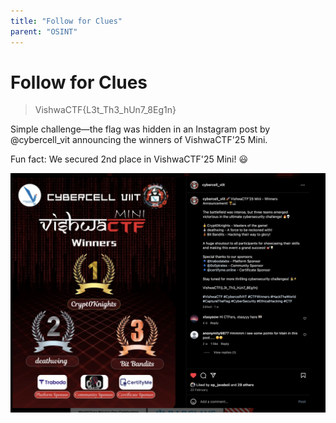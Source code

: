 ```yaml
---
title: "Follow for Clues"
parent: "OSINT"
---
```


# Follow for Clues

> VishwaCTF{L3t_Th3_hUn7_8Eg1n}

Simple challenge—the flag was hidden in an Instagram post by @cybercell_vit announcing the winners of VishwaCTF'25 Mini.

Fun fact: We secured 2nd place in VishwaCTF'25 Mini! 😃

![Instagram post](./insta_post.png)
